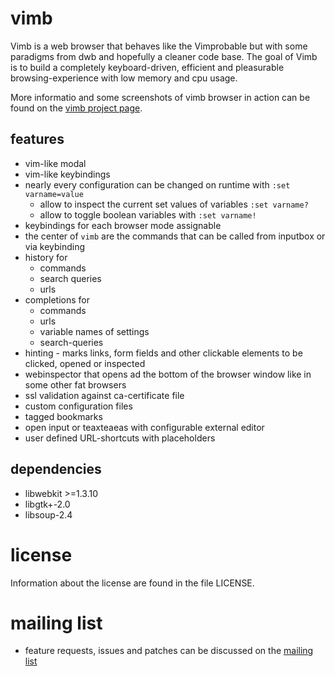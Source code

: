 # vimb
Vimb is a web browser that behaves like the Vimprobable but with some
paradigms from dwb and hopefully a cleaner code base. The goal of Vimb is to
build a completely keyboard-driven, efficient and pleasurable
browsing-experience with low memory and cpu usage.

More informatio and some screenshots of vimb browser in action can be found on
the [vimb project page][vimb].

## features
- vim-like modal
- vim-like keybindings
- nearly every configuration can be changed on runtime with `:set varname=value`
  - allow to inspect the current set values of variables `:set varname?`
  - allow to toggle boolean variables with `:set varname!`
- keybindings for each browser mode assignable
- the center of `vimb` are the commands that can be called from inputbox or
  via keybinding
- history for
  - commands
  - search queries
  - urls
- completions for
  - commands
  - urls
  - variable names of settings
  - search-queries
- hinting - marks links, form fields and other clickable elements to be
  clicked, opened or inspected
- webinspector that opens ad the bottom of the browser window like in some
  other fat browsers
- ssl validation against ca-certificate file
- custom configuration files
- tagged bookmarks
- open input or teaxteaeas with configurable external editor
- user defined URL-shortcuts with placeholders

## dependencies
- libwebkit >=1.3.10
- libgtk+-2.0
- libsoup-2.4

# license
Information about the license are found in the file LICENSE.

# mailing list
- feature requests, issues and patches can be discussed on the [mailing list][mail]

[vimb]: http://fanglingsu.github.io/vimb/ "vimb - vim-like webkit browser project page"
[mail]: https://lists.sourceforge.net/lists/listinfo/vimb-users "vimb - mailing list"
